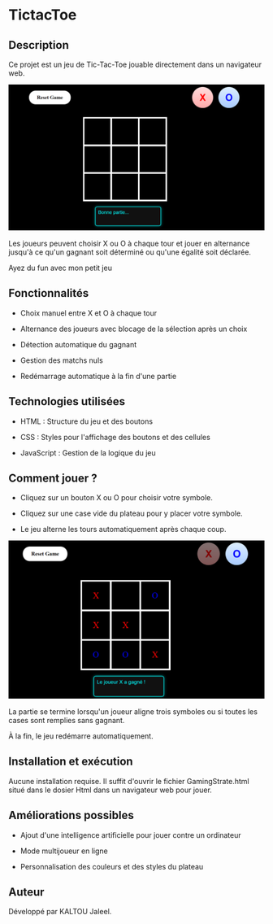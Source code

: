 # TictacToe
## Description

Ce projet est un jeu de Tic-Tac-Toe jouable directement dans un navigateur web. 

![Début de partie](./Images/Capture%20d’écran%202025-02-05%20065421.png)

Les joueurs peuvent choisir X ou O à chaque tour et jouer en alternance jusqu'à ce qu'un gagnant soit déterminé ou qu'une égalité soit déclarée.



Ayez du fun avec mon petit jeu
## Fonctionnalités

- Choix manuel entre X et O à chaque tour

- Alternance des joueurs avec blocage de la sélection après un choix

- Détection automatique du gagnant

- Gestion des matchs nuls

- Redémarrage automatique à la fin d'une partie


## Technologies utilisées

- HTML : Structure du jeu et des boutons

- CSS : Styles pour l'affichage des boutons et des cellules

- JavaScript : Gestion de la logique du jeu

## Comment jouer ?

- Cliquez sur un bouton X ou O pour choisir votre symbole.

- Cliquez sur une case vide du plateau pour y placer votre symbole.

- Le jeu alterne les tours automatiquement après chaque coup.

![Partie en cours d'exécution](./Images/Capture%20d’écran%202025-02-05%20101240.png)

La partie se termine lorsqu'un joueur aligne trois symboles ou si toutes les cases sont remplies sans gagnant.

À la fin, le jeu redémarre automatiquement.

## Installation et exécution

Aucune installation requise. Il suffit d'ouvrir le fichier GamingStrate.html situé dans le dosier Html dans un navigateur web pour jouer.

## Améliorations possibles

- Ajout d'une intelligence artificielle pour jouer contre un ordinateur

- Mode multijoueur en ligne

- Personnalisation des couleurs et des styles du plateau

## Auteur

Développé par KALTOU Jaleel.